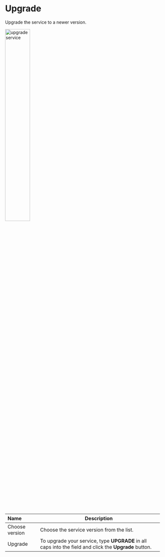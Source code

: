 # Upgrade

Upgrade the service to a newer version.

<img src="../../../../images/upgradeservice.jpg" alt="upgradeservice" style="width: 40%; display: block"></a>

**Name** | **Description** 
:--- | ---
Choose version | Choose the service version from the list.
Upgrade | To upgrade your service, type **UPGRADE** in all caps into the field and click the **Upgrade** button.

